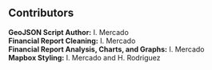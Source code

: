 
## Contributors ##  
**GeoJSON Script Author:** I. Mercado  
**Financial Report Cleaning:** I. Mercado  
**Financial Report Analysis, Charts, and Graphs:** I. Mercado  
**Mapbox Styling:** I. Mercado and H. Rodriguez  


